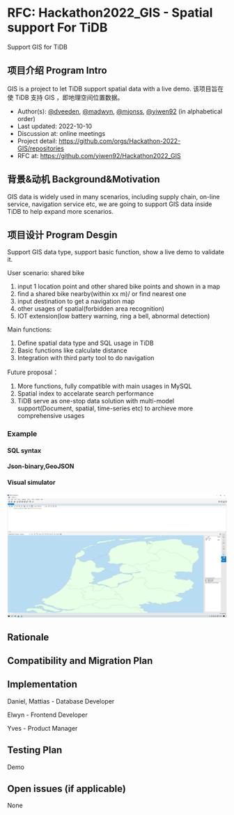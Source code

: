 # RFC: <!-- Title --> Hackathon2022_GIS - Spatial support For TiDB
Support GIS for TiDB
<!--
This is a template for TiDB's change proposal process, documented [here](./README.md).
-->

## 项目介绍 Program Intro

<!--
A short summary of the proposal:
- What is the issue that the proposal aims to solve?
- What needs to be done in this proposal?
- What is the impact of this proposal?
-->
GIS is a project to let TiDB support spatial data with a live demo.
该项目旨在使 TiDB 支持 GIS ，即地理空间位置数据。

- Author(s): [@dveeden](https://github.com/dveeden), [@madwyn](https://github.com/madwyn), [@mjonss](https://github.com/mjonss), [@yiwen92](https://github.com/yiwen92) (in alphabetical order)
- Last updated: 2022-10-10 <!-- Date -->
- Discussion at: online meetings
- Project detail: https://github.com/orgs/Hackathon-2022-GIS/repositories
- RFC at:  https://github.com/yiwen92/Hackathon2022_GIS


## 背景&动机 Background&Motivation

<!--
An introduction of the necessary background and the problem being solved by the proposed change:
- The drawback of the current feature and the corresponding use case
- The expected outcome of this proposal.
-->

GIS data is widely used in many scenarios, including supply chain, on-line service, navigation service etc, we are going to support GIS data inside TiDB to help expand more scenarios.

## 项目设计 Program Desgin

<!--
A precise statement of the proposed change:
- The new named concepts and a set of metrics to be collected in this proposal (if applicable)
- The overview of the design.
- How it works?
- What needs to be changed to implement this design?
- What may be positively influenced by the proposed change?
- What may be negatively impacted by the proposed change?
-->

Support GIS data type, support basic function, show a live demo to validate it.

User scenario: shared bike
1. input 1 location point and other shared bike points and shown in a map
2. find a shared bike nearby(within xx m)/ or find nearest one
3. input destination to get a navigation map
4. other usages of spatial(forbidden area recognition)
5. IOT extension(low battery warning, ring a bell, abnormal detection)

Main functions:
1. Define spatial data type and SQL usage in TiDB
2. Basic functions like calculate distance
3. Integration with third party tool to do navigation

Future proposal：
1. More functions, fully compatible with main usages in MySQL
2. Spatial index to accelarate search performance
3. TiDB serve as one-stop data solution with multi-model support(Document, spatial, time-series etc) to archieve more comprehensive usages

### Example

#### SQL syntax

#### Json-binary,GeoJSON


#### Visual simulator

!['./netherlands_map.png'](netherlands_map.png)

## Rationale

<!--
A discussion of alternate approaches and the trade-offs, advantages, and disadvantages of the specified approach:
- How other systems solve the same issue?
- What other designs have been considered and what are their disadvantages?
- What is the advantage of this design compared with other designs?
- What is the disadvantage of this design?
- What is the impact of not doing this?
-->


## Compatibility and Migration Plan

<!--
A discussion of the change with regard to the compatibility issues:
- Does this proposal make TiDB not compatible with the old versions?
- Does this proposal make TiDB not compatible with TiDB tools?
    + [BR](https://github.com/pingcap/br)
    + [DM](https://github.com/pingcap/dm)
    + [Dumpling](https://github.com/pingcap/dumpling)
    + [TiCDC](https://github.com/pingcap/ticdc)
    + [TiDB Binlog](https://github.com/pingcap/tidb-binlog)
    + [TiDB Lightning](https://github.com/pingcap/tidb-lightning)
- If the existing behavior will be changed, how will we phase out the older behavior?
- Does this proposal make TiDB more compatible with MySQL?
- What is the impact(if any) on the data migration:
    + from MySQL to TiDB
    + from TiDB to MySQL
    + from old TiDB cluster to new TiDB cluster
-->


## Implementation

<!--
A detailed description for each step in the implementation:
- Does any former steps block this step?
- Who will do it?
- When to do it?
- How long it takes to accomplish it?
-->
Daniel, Mattias - Database Developer

Elwyn - Frontend Developer

Yves - Product Manager

## Testing Plan

<!--
A brief description on how the implementation will be tested. Both integration test and unit test should consider the following things:
- How to ensure that the implementation works as expected?
- How will we know nothing broke?
-->
Demo

## Open issues (if applicable)

<!--
A discussion of issues relating to this proposal for which the author does not know the solution. This section may be omitted if there are none.
-->
None
